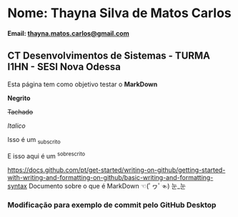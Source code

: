 # Nome: Thayna Silva de Matos Carlos

#### Email: thayna.matos.carlos@gmail.com

## CT Desenvolvimentos de Sistemas - TURMA I1HN - SESI Nova Odessa

Esta página tem como objetivo testar o **MarkDown**

**Negrito**

~~Tachado~~

_Italico_

Isso é um <sub>subscrito</sub>

E isso aqui é um <sup>sobrescrito</sup>

https://docs.github.com/pt/get-started/writing-on-github/getting-started-with-writing-and-formatting-on-github/basic-writing-and-formatting-syntax 
Documento sobre o que é MarkDown ☜(ﾟヮﾟ☜) 눈_눈

### Modificação para exemplo de commit pelo GitHub Desktop
